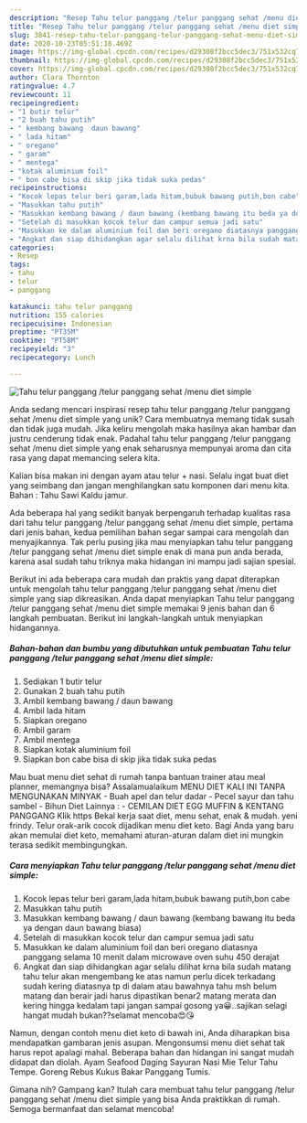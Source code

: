 ```yaml
---
description: "Resep Tahu telur panggang /telur panggang sehat /menu diet simple, Sempurna"
title: "Resep Tahu telur panggang /telur panggang sehat /menu diet simple, Sempurna"
slug: 3841-resep-tahu-telur-panggang-telur-panggang-sehat-menu-diet-simple-sempurna
date: 2020-10-23T05:51:18.469Z
image: https://img-global.cpcdn.com/recipes/d29308f2bcc5dec3/751x532cq70/tahu-telur-panggang-telur-panggang-sehat-menu-diet-simple-foto-resep-utama.jpg
thumbnail: https://img-global.cpcdn.com/recipes/d29308f2bcc5dec3/751x532cq70/tahu-telur-panggang-telur-panggang-sehat-menu-diet-simple-foto-resep-utama.jpg
cover: https://img-global.cpcdn.com/recipes/d29308f2bcc5dec3/751x532cq70/tahu-telur-panggang-telur-panggang-sehat-menu-diet-simple-foto-resep-utama.jpg
author: Clara Thornton
ratingvalue: 4.7
reviewcount: 11
recipeingredient:
- "1 butir telur"
- "2 buah tahu putih"
- " kembang bawang  daun bawang"
- " lada hitam"
- " oregano"
- " garam"
- " mentega"
- "kotak aluminium foil"
- " bon cabe bisa di skip jika tidak suka pedas"
recipeinstructions:
- "Kocok lepas telur beri garam,lada hitam,bubuk bawang putih,bon cabe"
- "Masukkan tahu putih"
- "Masukkan kembang bawang / daun bawang (kembang bawang itu beda ya dengan daun bawang biasa)"
- "Setelah di masukkan kocok telur dan campur semua jadi satu"
- "Masukkan ke dalam aluminium foil dan beri oregano diatasnya panggang selama 10 menit dalam microwave oven suhu 450 derajat"
- "Angkat dan siap dihidangkan agar selalu dilihat krna bila sudah matang tahu telur akan mengembang ke atas namun perlu dicek terkadang sudah kering diatasnya tp di dalam atau bawahnya tahu msh belum matang dan berair jadi harus dipastikan benar2 matang merata dan kering hingga kedalam tapi jangan sampai gosong ya😀..sajikan selagi hangat mudah bukan??selamat mencoba😍😘"
categories:
- Resep
tags:
- tahu
- telur
- panggang

katakunci: tahu telur panggang 
nutrition: 155 calories
recipecuisine: Indonesian
preptime: "PT35M"
cooktime: "PT58M"
recipeyield: "3"
recipecategory: Lunch

---
```



![Tahu telur panggang /telur panggang sehat /menu diet simple](https://img-global.cpcdn.com/recipes/d29308f2bcc5dec3/751x532cq70/tahu-telur-panggang-telur-panggang-sehat-menu-diet-simple-foto-resep-utama.jpg)

Anda sedang mencari inspirasi resep tahu telur panggang /telur panggang sehat /menu diet simple yang unik? Cara membuatnya memang tidak susah dan tidak juga mudah. Jika keliru mengolah maka hasilnya akan hambar dan justru cenderung tidak enak. Padahal tahu telur panggang /telur panggang sehat /menu diet simple yang enak seharusnya mempunyai aroma dan cita rasa yang dapat memancing selera kita.

Kalian bisa makan ini dengan ayam atau telur + nasi. Selalu ingat buat diet yang seimbang dan jangan menghilangkan satu komponen dari menu kita. Bahan : Tahu Sawi Kaldu jamur.

Ada beberapa hal yang sedikit banyak berpengaruh terhadap kualitas rasa dari tahu telur panggang /telur panggang sehat /menu diet simple, pertama dari jenis bahan, kedua pemilihan bahan segar sampai cara mengolah dan menyajikannya. Tak perlu pusing jika mau menyiapkan tahu telur panggang /telur panggang sehat /menu diet simple enak di mana pun anda berada, karena asal sudah tahu triknya maka hidangan ini mampu jadi sajian spesial.


Berikut ini ada beberapa cara mudah dan praktis yang dapat diterapkan untuk mengolah tahu telur panggang /telur panggang sehat /menu diet simple yang siap dikreasikan. Anda dapat menyiapkan Tahu telur panggang /telur panggang sehat /menu diet simple memakai 9 jenis bahan dan 6 langkah pembuatan. Berikut ini langkah-langkah untuk menyiapkan hidangannya.

<!--inarticleads1-->

##### Bahan-bahan dan bumbu yang dibutuhkan untuk pembuatan Tahu telur panggang /telur panggang sehat /menu diet simple:

1. Sediakan 1 butir telur
1. Gunakan 2 buah tahu putih
1. Ambil  kembang bawang / daun bawang
1. Ambil  lada hitam
1. Siapkan  oregano
1. Ambil  garam
1. Ambil  mentega
1. Siapkan kotak aluminium foil
1. Siapkan  bon cabe bisa di skip jika tidak suka pedas


Mau buat menu diet sehat di rumah tanpa bantuan trainer atau meal planner, memangnya bisa? Assalamualaikum MENU DIET KALI INI TANPA MENGUNAKAN MINYAK - Buah apel dan telur dadar - Pecel sayur dan tahu sambel - Bihun Diet Lainnya : - CEMILAN DIET EGG MUFFIN &amp; KENTANG PANGGANG Klik https Bekal kerja saat diet, menu sehat, enak &amp; mudah. yeni frindy. Telur orak-arik cocok dijadikan menu diet keto. Bagi Anda yang baru akan memulai diet keto, memahami aturan-aturan dalam diet ini mungkin terasa sedikit membingungkan. 

<!--inarticleads2-->

##### Cara menyiapkan Tahu telur panggang /telur panggang sehat /menu diet simple:

1. Kocok lepas telur beri garam,lada hitam,bubuk bawang putih,bon cabe
1. Masukkan tahu putih
1. Masukkan kembang bawang / daun bawang (kembang bawang itu beda ya dengan daun bawang biasa)
1. Setelah di masukkan kocok telur dan campur semua jadi satu
1. Masukkan ke dalam aluminium foil dan beri oregano diatasnya panggang selama 10 menit dalam microwave oven suhu 450 derajat
1. Angkat dan siap dihidangkan agar selalu dilihat krna bila sudah matang tahu telur akan mengembang ke atas namun perlu dicek terkadang sudah kering diatasnya tp di dalam atau bawahnya tahu msh belum matang dan berair jadi harus dipastikan benar2 matang merata dan kering hingga kedalam tapi jangan sampai gosong ya😀..sajikan selagi hangat mudah bukan??selamat mencoba😍😘


Namun, dengan contoh menu diet keto di bawah ini, Anda diharapkan bisa mendapatkan gambaran jenis asupan. Mengonsumsi menu diet sehat tak harus repot apalagi mahal. Beberapa bahan dan hidangan ini sangat mudah didapat dan diolah. Ayam Seafood Daging Sayuran Nasi Mie Telur Tahu Tempe. Goreng Rebus Kukus Bakar Panggang Tumis. 

Gimana nih? Gampang kan? Itulah cara membuat tahu telur panggang /telur panggang sehat /menu diet simple yang bisa Anda praktikkan di rumah. Semoga bermanfaat dan selamat mencoba!
